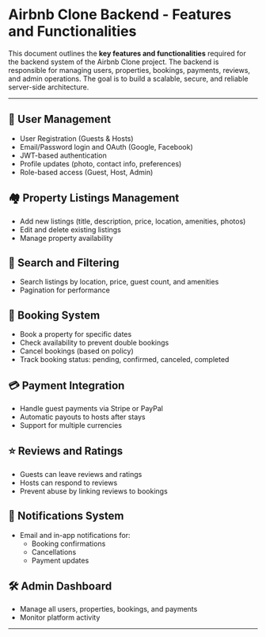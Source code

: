 # Airbnb Clone Backend - Features and Functionalities

This document outlines the **key features and functionalities** required for the backend system of the Airbnb Clone project. The backend is responsible for managing users, properties, bookings, payments, reviews, and admin operations. The goal is to build a scalable, secure, and reliable server-side architecture.

---

## 🔐 User Management
- User Registration (Guests & Hosts)
- Email/Password login and OAuth (Google, Facebook)
- JWT-based authentication
- Profile updates (photo, contact info, preferences)
- Role-based access (Guest, Host, Admin)

## 🏘️ Property Listings Management
- Add new listings (title, description, price, location, amenities, photos)
- Edit and delete existing listings
- Manage property availability

## 🔎 Search and Filtering
- Search listings by location, price, guest count, and amenities
- Pagination for performance

## 📅 Booking System
- Book a property for specific dates
- Check availability to prevent double bookings
- Cancel bookings (based on policy)
- Track booking status: pending, confirmed, canceled, completed

## 💳 Payment Integration
- Handle guest payments via Stripe or PayPal
- Automatic payouts to hosts after stays
- Support for multiple currencies

## ⭐ Reviews and Ratings
- Guests can leave reviews and ratings
- Hosts can respond to reviews
- Prevent abuse by linking reviews to bookings

## 🔔 Notifications System
- Email and in-app notifications for:
  - Booking confirmations
  - Cancellations
  - Payment updates

## 🛠️ Admin Dashboard
- Manage all users, properties, bookings, and payments
- Monitor platform activity

---



